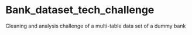 # Bank_dataset_tech_challenge
Cleaning and analysis challenge of a multi-table data set of a dummy bank
